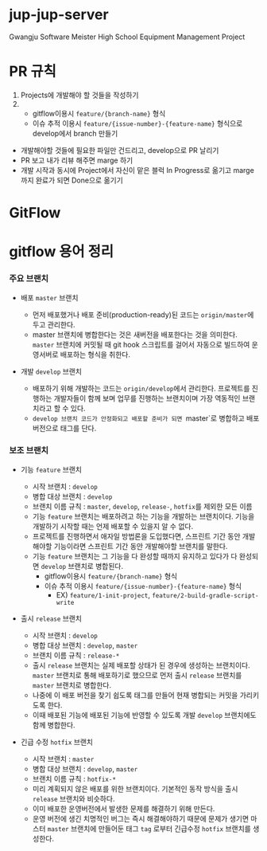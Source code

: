 # jup-jup-server
 Gwangju Software Meister High School Equipment Management Project

# PR 규칙
1. Projects에 개발해야 할 것들을 작성하기
2. - gitflow이용시 `feature/{branch-name}` 형식
   - 이슈 추적 이용시 `feature/{issue-number}-{feature-name}` 형식으로 develop에서 branch 만들기
- 개발해야할 것들에 필요한 파일만 건드리고, develop으로 PR 날리기
- PR 보고 내가 리뷰 해주면 marge 하기
- 개발 시작과 동시에 Project에서 자신이 맡은 블럭 In Progress로 옮기고 marge까지 완료가 되면 Done으로 옮기기


# GitFlow
# gitflow 용어 정리

### 주요 브랜치
- 배포 `master` 브랜치
  - 먼저 배포했거나 배포 준비(production-ready)된 코드는 `origin/master`에 두고 관리한다.
  - master 브랜치에 병합한다는 것은 새버전을 배포한다는 것을 의미한다. `master` 브랜치에 커밋될 때 git hook 스크립트를 걸어서 자동으로 빌드하여 운영서버로 배포하는 형식을 취한다.

- 개발 `develop` 브랜치
  - 배포하기 위해 개발하는 코드는 `origin/develop`에서 관리한다. 프로젝트를 진행하는 개발자들이 함께 보며 업무를 진행하는 브랜치이며 가장 역동적인 브랜치라고 할 수 있다.
  - `develop 브랜치 코드가 안정화되고 배포할 준비가 되면 `master`로 병합하고 배포 버전으로 태그를 단다.

### 보조 브랜치
- 기능 `feature` 브랜치
  - 시작 브랜치 : `develop`
  - 병합 대상 브랜치 : `develop`
  - 브랜치 이름 규칙 : `master`, `develop`, `release-`, `hotfix`를 제외한 모든 이름
  - 기능 `feature` 브랜치는 배포하려고 하는 기능을 개발하는 브랜치이다. 기능을 개발하기 시작할 때는 언제 배포할 수 있을지 알 수 없다.
  - 프로젝트를 진행하면서 애자일 방법론을 도입했다면, 스프린트 기간 동안 개발해야할 기능이라면 스프린트 기간 동안 개발해야할 브랜치를 말한다.
  - 기능 `feature` 브랜치는 그 기능을 다 완성할 때까지 유지하고 있다가 다 완성되면 `develop` 브랜치로 병합된다.
    - gitflow이용시 `feature/{branch-name}` 형식
    - 이슈 추적 이용시 `feature/{issue-number}-{feature-name}` 형식
      - EX) `feature/1-init-project`, `feature/2-build-gradle-script-write`

- 출시 `release` 브랜치
  - 시작 브랜치 : `develop`
  - 병합 대상 브랜치 : `develop`, `master`
  - 브랜치 이름 규칙 : `release-*`
  - 출시 `release` 브랜치는 실제 배포할 상태가 된 경우에 생성하는 브랜치이다. `master` 브랜치로 통해 배포하기로 했으므로 먼저 출시 `release` 브랜치를 `master` 브랜치로 병합한다.
  - 나중에 이 배포 버전을 찾기 쉽도록 태그를 만들어 현재 병합되는 커밋을 가리키도록 한다.
  - 이때 배포된 기능에 배포된 기능에 반영할 수 있도록 개발 `develop` 브랜치에도 함께 병합한다.

- 긴급 수정 `hotfix` 브랜치
  - 시작 브랜치 : `master`
  - 병합 대상 브랜치 : `develop`, `master`
  - 브랜치 이름 규칙 : `hotfix-*`
  - 미리 계획되지 않은 배포를 위한 브랜치이다. 기본적인 동작 방식을 출시 `release` 브랜치와 비슷하다.
  - 이미 배포한 운영버전에서 발생한 문제를 해결하기 위해 만든다.
  - 운영 버전에 생긴 치명적인 버그는 즉시 해결해야하기 때문에 문제가 생기면 마스터 `master` 브랜치에 만들어둔 태그 `tag` 로부터 긴급수정 `hotfix` 브랜치를 생성한다.
